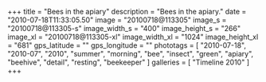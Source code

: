 +++
title = "Bees in the apiary"
description = "Bees in the apiary."
date = "2010-07-18T11:33:05.50"
image = "20100718@113305"
image_s = "20100718@113305-s"
image_width_s = "400"
image_height_s = "266"
image_xl = "20100718@113305-xl"
image_width_xl = "1024"
image_height_xl = "681"
gps_latitude = ""
gps_longitude = ""
phototags = [ "2010-07-18", "2010-07", "2010", "summer", "morning", "bee", "insect", "green", "apiary", "beehive", "detail", "resting", "beekeeper" ]
galleries = [ "Timeline 2010" ]
+++
